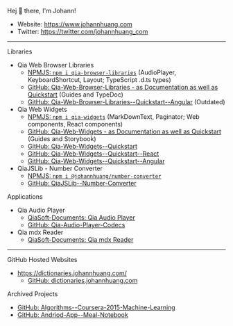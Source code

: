 Hej 👋 there, I'm Johann!

- Website: <https://www.johannhuang.com>
- Twitter: <https://twitter.com/johannhuang_com>

---

Libraries

- Qia Web Browser Libraries
	- [NPMJS: `npm i qia-browser-libraries`](https://www.npmjs.com/package/qia-browser-libraries) (AudioPlayer, KeyboardShortcut, Layout; TypeScript .d.ts types)
	- [GitHub: Qia-Web-Browser-Libraries - as Documentation as well as Quickstart](https://github.com/johannhuang/Qia-Web-Browser-Libraries) (Guides and TypeDoc)
	- [GitHub: Qia-Web-Browser-Libraries--Quickstart--Angular](https://github.com/johannhuang/Qia-Web-Browser-Libraries--Quickstart--Angular) (Outdated)
- Qia Web Widgets
	- [NPMJS: `npm i qia-widgets`](https://www.npmjs.com/package/qia-widgets) (MarkDownText, Paginator; Web components, React components)
	- [GitHub: Qia-Web-Widgets - as Documentation as well as Quickstart](https://github.com/johannhuang/Qia-Web-Widgets) (Guides and Storybook)
	- [GitHub: Qia-Web-Widgets--Quickstart](https://github.com/johannhuang/Qia-Web-Widgets--Quickstart)
	- [GitHub: Qia-Web-Widgets--Quickstart--React](https://github.com/johannhuang/Qia-Web-Widgets--Quickstart--React)
	- [GitHub: Qia-Web-Widgets--Quickstart--Angular](https://github.com/johannhuang/Qia-Web-Widgets--Quickstart--Angular)
- QiaJSLib - Number Converter
	- [NPMJS: `npm i @johannhuang/number-converter`](https://www.npmjs.com/package/@johannhuang/number-converter)
	- [GitHub: QiaJSLib--Number-Converter](https://github.com/johannhuang/QiaJSLib--Number-Converter)

Applications

- Qia Audio Player
	- [QiaSoft-Documents: Qia Audio Player](https://qiasoft-documents.johannhuang.com/qia-audio-player/)
	- [GitHub: Qia-Audio-Player-Codecs](https://github.com/johannhuang/Qia-Audio-Player-Codecs)
- Qia mdx Reader
	- [QiaSoft-Documents: Qia mdx Reader](https://qiasoft-documents.johannhuang.com/qia-mdx-reader/)

---

GitHub Hosted Websites

- <https://dictionaries.johannhuang.com/>
	- [GitHub: dictionaries.johannhuang.com](https://github.com/johannhuang/dictionaries.johannhuang.com)

Archived Projects

- [GitHub: Algorithms--Coursera-2015-Machine-Learning](https://github.com/johannhuang/Algorithms--Coursera-2015-Machine-Learning)
- [GitHub: Andriod-App--Meal-Notebook](https://github.com/johannhuang/Andriod-App--Meal-Notebook)
